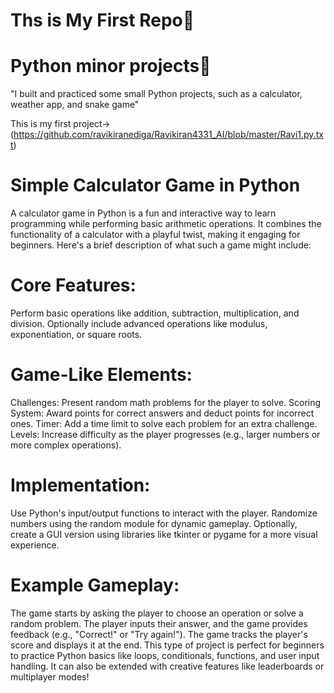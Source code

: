  # Ths is My First Repo🤞

 # Python minor projects🎁
 "I built and practiced some small Python projects, such as a calculator, weather app, and snake game"
 
 This is my first project->(https://github.com/ravikiranediga/Ravikiran4331_AI/blob/master/Ravi1.py.txt)
# Simple Calculator Game in Python

A calculator game in Python is a fun and interactive way to learn programming while performing basic arithmetic operations. It combines the functionality of a calculator with a playful twist, making it engaging for beginners. Here's a brief description of what such a game might include:

# Core Features:

Perform basic operations like addition, subtraction, multiplication, and division.
Optionally include advanced operations like modulus, exponentiation, or square roots.
# Game-Like Elements:
 Challenges: Present random math problems for the player to solve.
Scoring System: Award points for correct answers and deduct points for incorrect ones.
Timer: Add a time limit to solve each problem for an extra challenge.
Levels: Increase difficulty as the player progresses (e.g., larger numbers or more complex operations).
# Implementation:

Use Python's input/output functions to interact with the player.
Randomize numbers using the random module for dynamic gameplay.
Optionally, create a GUI version using libraries like tkinter or pygame for a more visual experience.
# Example Gameplay:

The game starts by asking the player to choose an operation or solve a random problem.
The player inputs their answer, and the game provides feedback (e.g., "Correct!" or "Try again!").
The game tracks the player's score and displays it at the end.
This type of project is perfect for beginners to practice Python basics like loops, conditionals, functions, and user input handling. It can also be extended with creative features like leaderboards or multiplayer modes!
